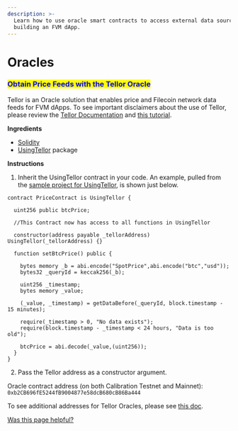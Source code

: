 ```yaml
---
description: >-
  Learn how to use oracle smart contracts to access external data sources when
  building an FVM dApp.
---
```


# Oracles

### <mark style="color:blue;">Obtain Price Feeds with the Tellor Oracle</mark>&#x20;

Tellor is an Oracle solution that enables price and Filecoin network data feeds for FVM dApps.  To see important disclaimers about the use of Tellor, please review the [Tellor Documentation](https://docs.tellor.io/) and [this tutorial](https://youtu.be/AQIDqTLguyI?si=CuSY3uArgKJNVcYL).

**Ingredients**

* [Solidity](https://docs.soliditylang.org/en/v0.8.23/)&#x20;
* [UsingTellor](https://github.com/tellor-io/sampleUsingTellor?tab=readme-ov-file#2-how-to-use) package&#x20;

**Instructions**

1. Inherit the UsingTellor contract in your code.   An example, pulled from the [sample project for UsingTellor](https://github.com/tellor-io/sampleUsingTellor?tab=readme-ov-file#2-how-to-use), is shown just below.&#x20;

```solidity
contract PriceContract is UsingTellor {

  uint256 public btcPrice;

  //This Contract now has access to all functions in UsingTellor

  constructor(address payable _tellorAddress) UsingTellor(_tellorAddress) {}

  function setBtcPrice() public {

    bytes memory _b = abi.encode("SpotPrice",abi.encode("btc","usd"));
    bytes32 _queryId = keccak256(_b);

    uint256 _timestamp;
    bytes memory _value;

    (_value, _timestamp) = getDataBefore(_queryId, block.timestamp - 15 minutes);

    require(_timestamp > 0, "No data exists");
    require(block.timestamp - _timestamp < 24 hours, "Data is too old");

    btcPrice = abi.decode(_value,(uint256));
  }
}
```

2. Pass the Tellor address as a constructor argument.&#x20;

Oracle contract address (on both Calibration Testnet and Mainnet): `0xb2CB696fE5244fB9004877e58dcB680cB86Ba444`

To see additional addresses for Tellor Oracles, please see [this doc](https://docs.filecoin.io/smart-contracts/advanced/oracles).&#x20;



[Was this page helpful?](https://airtable.com/apppq4inOe4gmSSlk/pagoZHC2i1iqgphgl/form?prefill\_Page+URL=https://docs.filecoin.io/builder-cookbook/dapps/oracles)

